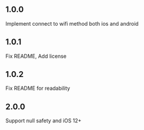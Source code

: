 ## 1.0.0

Implement connect to wifi method both ios and android

## 1.0.1

Fix README, Add license

## 1.0.2

Fix README for readability

## 2.0.0

Support null safety and iOS 12+
